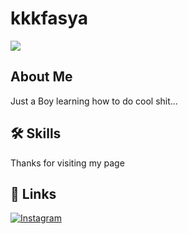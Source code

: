 # kkkfasya
![](https://media.giphy.com/media/Rlwz4m0aHgXH13jyrE/giphy-downsized.gif)

## About Me
Just a Boy learning how to do cool shit...  

## 🛠 Skills
Thanks for visiting my page

## 🔗 Links
[![Instagram](https://img.shields.io/badge/Instagram-E4405F?style=for-the-badge&logo=instagram&logoColor=white)](https://instagram.com/kkkfasya)


